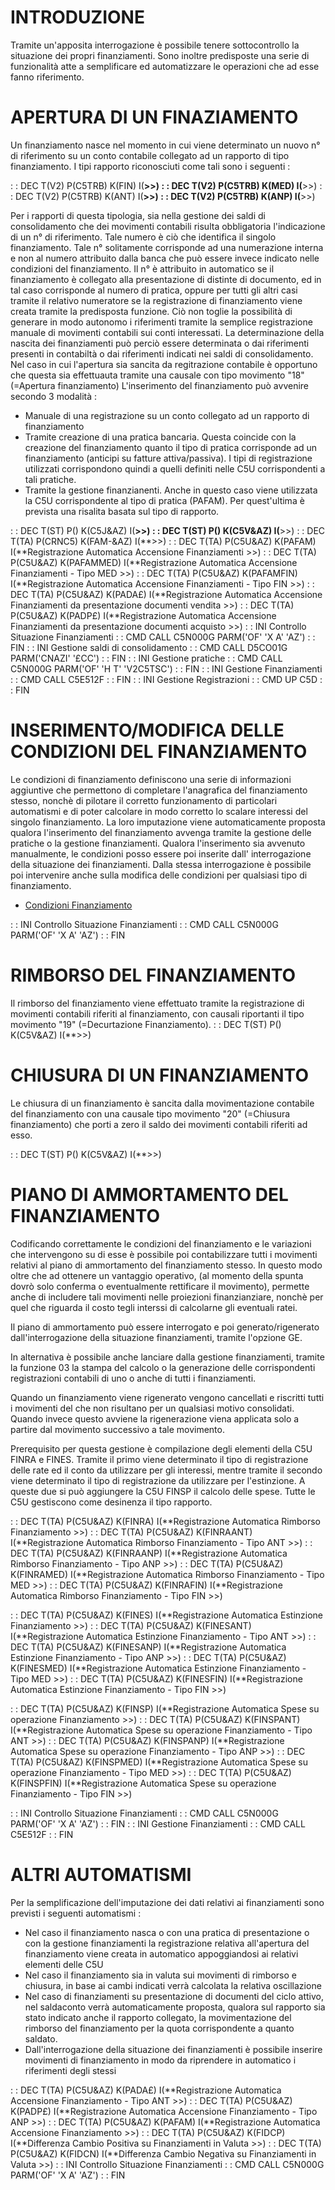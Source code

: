 # INTRODUZIONE
Tramite un'apposita interrogazione è possibile tenere sottocontrollo la situazione dei propri finanziamenti.
Sono inoltre predisposte una serie di funzionalità atte a semplificare ed automatizzare le operazioni che ad esse fanno riferimento.

# APERTURA DI UN FINAZIAMENTO
Un finanziamento nasce nel momento in cui viene determinato un nuovo n° di riferimento su un conto contabile collegato ad un rapporto di tipo finanziamento. I tipi rapporto riconosciuti come tali sono i seguenti : 


 :  : DEC T(V2) P(C5TRB) K(FIN) I(**>>)
 :  : DEC T(V2) P(C5TRB) K(MED) I(**>>)
 :  : DEC T(V2) P(C5TRB) K(ANT) I(**>>)
 :  : DEC T(V2) P(C5TRB) K(ANP) I(**>>)

Per i rapporti di questa tipologia, sia nella gestione dei saldi di consolidamento che dei movimenti contabili risulta obbligatoria l'indicazione di un n° di riferimento. Tale numero è ciò che identifica il singolo finanziamento.
Tale n° solitamente corrisponde ad una numerazione interna e non al numero attribuito dalla banca che può essere invece indicato nelle condizioni del finanziamento.
Il n° è attribuito in automatico se il finanziamento è collegato alla presentazione di distinte di documento, ed in tal caso corrisponde al numero di pratica, oppure per tutti gli altri casi tramite il relativo numeratore se la registrazione di finanziamento viene creata tramite la predisposta funzione.
Ciò non toglie la possibilità di generare in modo autonomo i riferimenti tramite la semplice registrazione manuale di movimenti contabili sui conti interessati.
La determinazione della nascita dei finanziamenti può perciò essere determinata o dai riferimenti presenti in contabiltà o dai riferimenti indicati nei saldi di consolidamento.
Nel caso in cui l'apertura sia sancita da regitrazione contabile è opportuno che questa sia effettuauta tramite una causale con tipo movimento "18" (=Apertura finanziamento)
L'inserimento del finanziamento può avvenire secondo 3 modalità : 
-  Manuale di una registrazione su un conto collegato ad un rapporto di finanziamento
-  Tramite creazione di una pratica bancaria. Questa coincide con la creazione del finanziamento quanto il tipo di pratica corrisponde ad un finanziamento (anticipi su fatture attiva/passiva). I tipi di registrazione utilizzati corrispondono quindi a quelli definiti nelle C5U corrispondenti a tali pratiche.
-  Tramite la gestione finanzianenti. Anche in questo caso viene utilizzata la C5U  corrispondente al tipo di pratica (PAFAM). Per quest'ultima è prevista una risalita basata sul tipo di rapporto.

 :  : DEC T(ST) P() K(C5J&AZ) I(**>>)
 :  : DEC T(ST) P() K(C5V&AZ) I(**>>)
 :  : DEC T(TA) P(CRNC5) K(FAM-&AZ) I(**>>)
 :  : DEC T(TA) P(C5U&AZ) K(PAFAM) I(**Registrazione Automatica Accensione Finanziamenti >>)
 :  : DEC T(TA) P(C5U&AZ) K(PAFAMMED) I(**Registrazione Automatica Accensione Finanziamenti - Tipo MED >>)
 :  : DEC T(TA) P(C5U&AZ) K(PAFAMFIN) I(**Registrazione Automatica Accensione Finanziamenti - Tipo FIN >>)
 :  : DEC T(TA) P(C5U&AZ) K(PADA£) I(**Registrazione Automatica Accensione Finanziamenti da presentazione documenti vendita >>)
 :  : DEC T(TA) P(C5U&AZ) K(PADP£) I(**Registrazione Automatica Accensione Finanziamenti da presentazione documenti acquisto >>)
 :  : INI Controllo Situazione Finanziamenti
 :  : CMD CALL C5N000G PARM('OF' 'X A' 'AZ')
 :  : FIN
 :  : INI Gestione saldi di consolidamento
 :  : CMD CALL D5CO01G PARM('CNAZI' '£CC')
 :  : FIN
 :  : INI Gestione pratiche
 :  : CMD CALL C5N000G PARM('OF' 'H T' 'V2C5TSC')
 :  : FIN
 :  : INI Gestione Finanziamenti
 :  : CMD CALL C5E512F
 :  : FIN
 :  : INI Gestione Registrazioni
 :  : CMD UP C5D
 :  : FIN

# INSERIMENTO/MODIFICA DELLE CONDIZIONI DEL FINANZIAMENTO
Le condizioni di finanziamento definiscono una serie di informazioni aggiuntive che permettono di completare l'anagrafica del finanziamento stesso, nonchè di pilotare il corretto funzionamento di particolari automatismi e di poter calcolare in modo corretto lo scalare interessi del singolo finanziamento.
La loro imputazione viene automaticamente proposta qualora l'inserimento del finanziamento avvenga tramite la gestione delle pratiche o la gestione finanziamenti.
Qualora l'inserimento sia avvenuto manualmente, le condizioni posso essere poi inserite dall' interrogazione della situazione dei finanziamenti. Dalla stessa interrogazione è possibile poi intervenire anche sulla modifica delle condizioni per qualsiasi tipo di finanziamento.

- [Condizioni Finanziamento](Sorgenti/DOC/OJ/PGM/C5PA02D)

 :  : INI Controllo Situazione Finanziamenti
 :  : CMD CALL C5N000G PARM('OF' 'X A' 'AZ')
 :  : FIN

# RIMBORSO DEL FINANZIAMENTO
Il rimborso del finanziamento viene effettuato tramite la registrazione di movimenti contabili riferiti al finanziamento, con causali riportanti il tipo movimento "19" (=Decurtazione Finanziamento).
 :  : DEC T(ST) P() K(C5V&AZ) I(**>>)

# CHIUSURA DI UN FINANZIAMENTO
Le chiusura di un finanziamento è sancita dalla movimentazione contabile del finanziamento con una causale tipo movimento "20" (=Chiusura finanziamento) che porti a zero il saldo  dei movimenti contabili riferiti ad esso.

 :  : DEC T(ST) P() K(C5V&AZ) I(**>>)

# PIANO DI AMMORTAMENTO DEL FINANZIAMENTO
Codificando correttamente le condizioni del finanziamento e le variazioni che intervengono su di esse è possibile poi contabilizzare tutti i movimenti relativi al piano di ammortamento del finanziamento stesso. In questo modo oltre che ad ottenere un vantaggio operativo, (al momento della spunta dovrò solo conferma o eventualmente rettificare il movimento), permette anche di includere tali movimenti nelle proiezioni finanzianziare, nonchè per quel che riguarda il costo tegli interssi di calcolarne gli eventuali ratei.

Il piano di ammortamento può essere interrogato e poi generato/rigenerato dall'interrogazione della situazione finanziamenti, tramite l'opzione GE.

In alternativa è possibile anche lanciare dalla gestione finanziamenti, tramite la funzione 03 la stampa del calcolo o la generazione delle corrispondenti registrazioni contabili di uno o anche di tutti i finanziamenti.

Quando un finanziamento viene rigenerato vengono cancellati e riscritti tutti i movimenti del che non risultano per un qualsiasi motivo consolidati. Quando invece questo avviene la rigenerazione viena applicata solo a partire dal movimento successivo a tale movimento.

Prerequisito per questa gestione è compilazione degli elementi della C5U FINRA e FINES. Tramite il primo viene determinato il tipo di registrazione delle rate ed il conto da utilizzare per gli interessi, mentre tramite il secondo viene determinato il tipo di registrazione da utilizzare per l'estinzione.
A queste due si può aggiungere la C5U FINSP il calcolo delle spese.
Tutte le C5U gestiscono come desinenza il tipo rapporto.

 :  : DEC T(TA) P(C5U&AZ) K(FINRA) I(**Registrazione Automatica Rimborso Finanziamento >>)
 :  : DEC T(TA) P(C5U&AZ) K(FINRAANT) I(**Registrazione Automatica Rimborso Finanziamento - Tipo ANT >>)
 :  : DEC T(TA) P(C5U&AZ) K(FINRAANP) I(**Registrazione Automatica Rimborso Finanziamento - Tipo ANP >>)
 :  : DEC T(TA) P(C5U&AZ) K(FINRAMED) I(**Registrazione Automatica Rimborso Finanziamento - Tipo MED >>)
 :  : DEC T(TA) P(C5U&AZ) K(FINRAFIN) I(**Registrazione Automatica Rimborso Finanziamento - Tipo FIN >>)

 :  : DEC T(TA) P(C5U&AZ) K(FINES) I(**Registrazione Automatica Estinzione Finanziamento >>)
 :  : DEC T(TA) P(C5U&AZ) K(FINESANT) I(**Registrazione Automatica Estinzione Finanziamento - Tipo ANT >>)
 :  : DEC T(TA) P(C5U&AZ) K(FINESANP) I(**Registrazione Automatica Estinzione Finanziamento - Tipo ANP >>)
 :  : DEC T(TA) P(C5U&AZ) K(FINESMED) I(**Registrazione Automatica Estinzione Finanziamento - Tipo MED >>)
 :  : DEC T(TA) P(C5U&AZ) K(FINESFIN) I(**Registrazione Automatica Estinzione Finanziamento - Tipo FIN >>)

 :  : DEC T(TA) P(C5U&AZ) K(FINSP) I(**Registrazione Automatica Spese su operazione Finanziamento >>)
 :  : DEC T(TA) P(C5U&AZ) K(FINSPANT) I(**Registrazione Automatica Spese su operazione Finanziamento - Tipo ANT >>)
 :  : DEC T(TA) P(C5U&AZ) K(FINSPANP) I(**Registrazione Automatica Spese su operazione Finanziamento - Tipo ANP >>)
 :  : DEC T(TA) P(C5U&AZ) K(FINSPMED) I(**Registrazione Automatica Spese su operazione Finanziamento - Tipo MED >>)
 :  : DEC T(TA) P(C5U&AZ) K(FINSPFIN) I(**Registrazione Automatica Spese su operazione Finanziamento - Tipo FIN >>)

 :  : INI Controllo Situazione Finanziamenti
 :  : CMD CALL C5N000G PARM('OF' 'X A' 'AZ')
 :  : FIN
 :  : INI Gestione Finanziamenti
 :  : CMD CALL C5E512F
 :  : FIN

# ALTRI AUTOMATISMI
Per la semplificazione dell'imputazione dei dati relativi ai finanziamenti sono previsti i seguenti automatismi : 

- Nel caso il finanziamento nasca o con una pratica di presentazione o con la gestione finanziamenti la registrazione relativa all'apertura del finanziamento viene creata in automatico appoggiandosi ai relativi elementi delle C5U
- Nel caso il finanziamento sia in valuta sui movimenti di rimborso e chiusura, in base ai cambi indicati verrà calcolata la relativa oscillazione
- Nel caso di finanziamenti su presentazione di documenti del ciclo attivo, nel saldaconto verrà automaticamente proposta, qualora sul rapporto sia stato indicato anche il rapporto collegato, la movimentazione del rimborso del finanziamento per la quota corrispondente a quanto saldato.
- Dall'interrogazione della situazione dei finanziamenti è possibile inserire movimenti di finanziamento in modo da riprendere in automatico i riferimenti degli stessi


 :  : DEC T(TA) P(C5U&AZ) K(PADA£) I(**Registrazione Automatica Accensione Finanziamento - Tipo ANT >>)
 :  : DEC T(TA) P(C5U&AZ) K(PADP£) I(**Registrazione Automatica Accensione Finanziamento - Tipo ANP >>)
 :  : DEC T(TA) P(C5U&AZ) K(PAFAM) I(**Registrazione Automatica Accensione Finanziamento >>)
 :  : DEC T(TA) P(C5U&AZ) K(FIDCP) I(**Differenza Cambio Positiva su Finanziamenti in Valuta >>)
 :  : DEC T(TA) P(C5U&AZ) K(FIDCN) I(**Differenza Cambio Negativa su Finanziamenti in Valuta >>)
 :  : INI Controllo Situazione Finanziamenti
 :  : CMD CALL C5N000G PARM('OF' 'X A' 'AZ')
 :  : FIN
